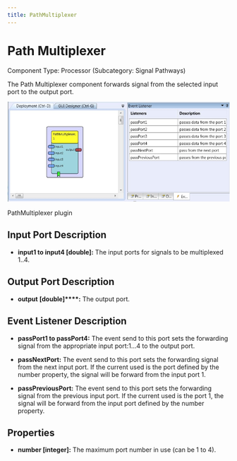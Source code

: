 ```yaml
---
title: PathMultiplexer
---
```


# Path Multiplexer

Component Type: Processor (Subcategory: Signal Pathways)

The Path Multiplexer component forwards signal from the selected input port to the output port.

![Screenshot: PathMultiplexer plugin](./img/pathmultiplexer.jpg "Screenshot: PathMultiplexer plugin")

PathMultiplexer plugin

## Input Port Description

*   **input1 to input4 \[double\]:** The input ports for signals to be multiplexed 1..4.  
    

## Output Port Description

*   **output** **\[double\]****:** The output port.

## Event Listener Description

*   **passPort1 to passPort4:** The event send to this port sets the forwarding signal from the appropriate input port:1...4 to the output port.  
    
*   **passNextPort:** The event send to this port sets the forwarding signal from the next input port. If the current used is the port defined by the number property, the signal will be forward from the input port 1.  
    
*   **passPreviousPort:** The event send to this port sets the forwarding signal from the previous input port. If the current used is the port 1, the signal will be forward from the input port defined by the number property.

## Properties

*   **number \[integer\]:** The maximum port number in use (can be 1 to 4).